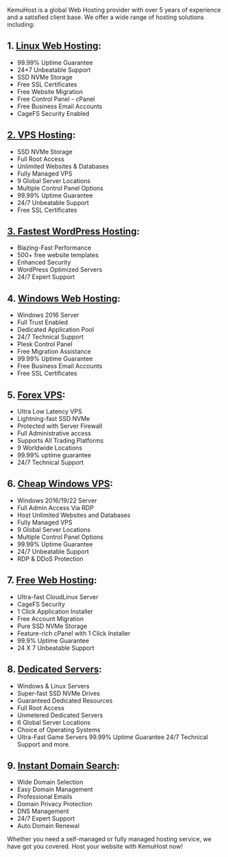 KemuHost is a global Web Hosting provider with over 5 years of experience and a satisfied client base. We offer a wide range of hosting solutions including:

## 1. <a href="https://www.kemuhost.com/web-hosting">Linux Web Hosting</a>:

- 99.99% Uptime Guarantee
- 24*7 Unbeatable Support
- SSD NVMe Storage
- Free SSL Certificates
- Free Website Migration
- Free Control Panel - cPanel
- Free Business Email Accounts
- CageFS Security Enabled

## <a href="https://www.kemuhost.com/vps-hosting">2. VPS Hosting</a>:

- SSD NVMe Storage
- Full Root Access
- Unlimited Websites & Databases
- Fully Managed VPS
- 9 Global Server Locations
- Multiple Control Panel Options
- 99.99% Uptime Guarantee
- 24/7 Unbeatable Support
- Free SSL Certificates

## <a href="https://www.kemuhost.com/wordpress-hosting">3. Fastest WordPress Hosting</a>:

- Blazing-Fast Performance
- 500+ free website templates
- Enhanced Security
- WordPress Optimized Servers
- 24/7 Expert Support

## 4. <a href="https://www.kemuhost.com/windows-hosting">Windows Web Hosting</a>:

- Windows 2016 Server
- Full Trust Enabled
- Dedicated Application Pool
- 24/7 Technical Support
- Plesk Control Panel
- Free Migration Assistance
- 99.99% Uptime Guarantee
- Free Business Email Accounts
- Free SSL Certificates

## 5. <a href="https://www.kemuhost.com/forex-vps">Forex VPS</a>:

- Ultra Low Latency VPS
- Lightning-fast SSD NVMe
- Protected with Server Firewall
- Full Administrative access
- Supports All Trading Platforms
- 9 Worldwide Locations
- 99.99% uptime guarantee
- 24/7 Technical Support

## 6. <a href="https://www.kemuhost.com/windows-vps">Cheap Windows VPS</a>:

- Windows 2016/19/22 Server
- Full Admin Access Via RDP
- Host Unlimited Websites and Databases
- Fully Managed VPS
- 9 Global Server Locations
- Multiple Control Panel Options
- 99.99% Uptime Guarantee
- 24/7 Unbeatable Support
- RDP & DDoS Protection

## 7. <a href="https://www.kemuhost.com/free-web-hosting">Free Web Hosting</a>:

- Ultra-fast CloudLinux Server
- CageFS Security
- 1 Click Application Installer
- Free Account Migration
- Pure SSD NVMe Storage
- Feature-rich cPanel with 1 Click Installer
- 99.9% Uptime Guarantee
- 24 X 7 Unbeatable Support

## 8. <a href="https://www.kemuhost.com/dedicated-server">Dedicated Servers</a>:

- Windows & Linux Servers
- Super-fast SSD NVMe Drives
- Guaranteed Dedicated Resources
- Full Root Access
- Unmetered Dedicated Servers
- 6 Global Server Locations
- Choice of Operating Systems
- Ultra-Fast Game Servers
99.99% Uptime Guarantee
24/7 Technical Support
and more.

## 9. <a href="https://www.kemuhost.com/instant-domain-search">Instant Domain Search</a>:

- Wide Domain Selection
- Easy Domain Management
- Professional Emails
- Domain Privacy Protection
- DNS Management
- 24/7 Expert Support
- Auto Domain Renewal

Whether you need a self-managed or fully managed hosting service, we have got you covered. Host your website with KemuHost now!
